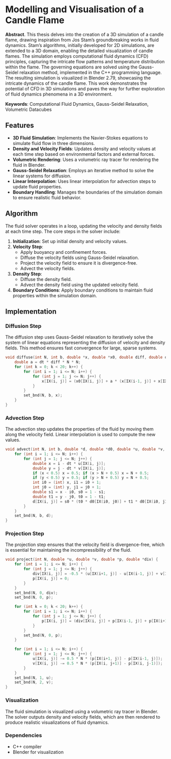 # Modelling and Visualisation of a Candle Flame

**Abstract**. This thesis delves into the creation of a 3D simulation of a candle flame, drawing inspiration from Jos Stam’s groundbreaking works in fluid dynamics. Stam’s algorithms, initially developed for 2D simulations, are extended to a 3D domain, enabling the detailed visualization of candle flames. The simulation employs computational fluid dynamics (CFD) principles, capturing the intricate flow patterns and temperature distribution within the flame. The governing equations are solved using the Gauss-Seidel relaxation method, implemented in the C++ programming language. The resulting simulation is visualized in Blender 2.79, showcasing the intricate dynamics of the candle flame. This work demonstrates the potential of CFD in 3D simulations and paves the way for further exploration of fluid dynamics phenomena in a 3D environment.

**Keywords**: Computational Fluid Dynamics, Gauss-Seidel Relaxation, Volumetric Datacubes


## Features

- **3D Fluid Simulation**: Implements the Navier-Stokes equations to simulate fluid flow in three dimensions.
- **Density and Velocity Fields**: Updates density and velocity values at each time step based on environmental factors and external forces.
- **Volumetric Rendering**: Uses a volumetric ray tracer for rendering the fluid in Blender.
- **Gauss-Seidel Relaxation**: Employs an iterative method to solve the linear systems for diffusion.
- **Linear Interpolation**: Uses linear interpolation for advection steps to update fluid properties.
- **Boundary Handling**: Manages the boundaries of the simulation domain to ensure realistic fluid behavior.

## Algorithm

The fluid solver operates in a loop, updating the velocity and density fields at each time step. The core steps in the solver include:

1. **Initialization**: Set up initial density and velocity values.
2. **Velocity Step**: 
    - Apply buoyancy and confinement forces.
    - Diffuse the velocity fields using Gauss-Seidel relaxation.
    - Project the velocity field to ensure it is divergence-free.
    - Advect the velocity fields.
3. **Density Step**:
    - Diffuse the density field.
    - Advect the density field using the updated velocity field.
4. **Boundary Conditions**: Apply boundary conditions to maintain fluid properties within the simulation domain.

## Implementation

### Diffusion Step

The diffusion step uses Gauss-Seidel relaxation to iteratively solve the system of linear equations representing the diffusion of velocity and density fields. This method ensures fast convergence for large, sparse systems.

```cpp
void diffuse(int N, int b, double *x, double *x0, double diff, double dt) {
    double a = dt * diff * N * N;
    for (int k = 0; k < 20; k++) {
        for (int i = 1; i <= N; i++) {
            for (int j = 1; j <= N; j++) {
                x[IX(i, j)] = (x0[IX(i, j)] + a * (x[IX(i-1, j)] + x[IX(i+1, j)] + x[IX(i, j-1)] + x[IX(i, j+1)])) / (1 + 4 * a);
            }
        }
        set_bnd(N, b, x);
    }
}
```

### Advection Step

The advection step updates the properties of the fluid by moving them along the velocity field. Linear interpolation is used to compute the new values.

```cpp
void advect(int N, int b, double *d, double *d0, double *u, double *v, double dt) {
    for (int i = 1; i <= N; i++) {
        for (int j = 1; j <= N; j++) {
            double x = i - dt * u[IX(i, j)];
            double y = j - dt * v[IX(i, j)];
            if (x < 0.5) x = 0.5; if (x > N + 0.5) x = N + 0.5;
            if (y < 0.5) y = 0.5; if (y > N + 0.5) y = N + 0.5;
            int i0 = (int) x, i1 = i0 + 1;
            int j0 = (int) y, j1 = j0 + 1;
            double s1 = x - i0, s0 = 1 - s1;
            double t1 = y - j0, t0 = 1 - t1;
            d[IX(i, j)] = s0 * (t0 * d0[IX(i0, j0)] + t1 * d0[IX(i0, j1)]) + s1 * (t0 * d0[IX(i1, j0)] + t1 * d0[IX(i1, j1)]);
        }
    }
    set_bnd(N, b, d);
}
```

### Projection Step
The projection step ensures that the velocity field is divergence-free, which is essential for maintaining the incompressibility of the fluid.

```cpp
void project(int N, double *u, double *v, double *p, double *div) {
    for (int i = 1; i <= N; i++) {
        for (int j = 1; j <= N; j++) {
            div[IX(i, j)] = -0.5 * (u[IX(i+1, j)] - u[IX(i-1, j)] + v[IX(i, j+1)] - v[IX(i, j-1)]) / N;
            p[IX(i, j)] = 0;
        }
    }
    set_bnd(N, 0, div);
    set_bnd(N, 0, p);

    for (int k = 0; k < 20; k++) {
        for (int i = 1; i <= N; i++) {
            for (int j = 1; j <= N; j++) {
                p[IX(i, j)] = (div[IX(i, j)] + p[IX(i-1, j)] + p[IX(i+1, j)] + p[IX(i, j-1)] + p[IX(i, j+1)]) / 4;
            }
        }
        set_bnd(N, 0, p);
    }

    for (int i = 1; i <= N; i++) {
        for (int j = 1; j <= N; j++) {
            u[IX(i, j)] -= 0.5 * N * (p[IX(i+1, j)] - p[IX(i-1, j)]);
            v[IX(i, j)] -= 0.5 * N * (p[IX(i, j+1)] - p[IX(i, j-1)]);
        }
    }
    set_bnd(N, 1, u);
    set_bnd(N, 2, v);
}
```

### Visualization
The fluid simulation is visualized using a volumetric ray tracer in Blender. The solver outputs density and velocity fields, which are then rendered to produce realistic visualizations of fluid dynamics.

### Dependencies
- C++ compiler
- Blender for visualization
